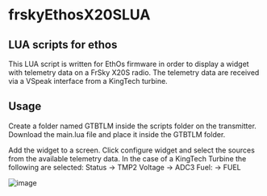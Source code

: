 # frskyEthosX20SLUA

## LUA scripts for ethos

This LUA script is written for EthOs firmware in order to display a widget with telemetry data on a FrSky X20S radio.
The telemetry data are received via a VSpeak interface from a KingTech turbine.

## Usage

Create a folder named GTBTLM inside the scripts folder on the transmitter.
Download the main.lua file and place it inside the GTBTLM folder.

Add the widget to a screen. Click configure widget and select the sources from the available telemetry data.
In the case of a KingTech Turbine the following are selected:
Status -> TMP2 
Voltage -> ADC3
Fuel: -> FUEL


![image](https://github.com/asficas/frskyEthosX20SLUA/assets/21962448/12e5013a-6611-4a6b-8a62-660db48f5037)
